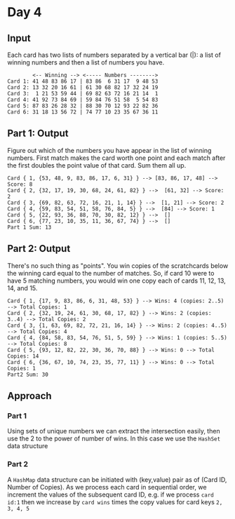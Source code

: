 # Day 4

## Input
Each card has two lists of numbers separated by a vertical bar (|): a list of winning numbers and then a list of numbers you have.
```
        <-- Winning --> <----- Numbers --------> 
Card 1: 41 48 83 86 17 | 83 86  6 31 17  9 48 53
Card 2: 13 32 20 16 61 | 61 30 68 82 17 32 24 19
Card 3:  1 21 53 59 44 | 69 82 63 72 16 21 14  1
Card 4: 41 92 73 84 69 | 59 84 76 51 58  5 54 83
Card 5: 87 83 26 28 32 | 88 30 70 12 93 22 82 36
Card 6: 31 18 13 56 72 | 74 77 10 23 35 67 36 11
```
## Part 1: Output
Figure out which of the numbers you have appear in the list of winning numbers. First match makes the card worth one point and each match after the first doubles the point value of that card. Sum them all up.
```
Card { 1, {53, 48, 9, 83, 86, 17, 6, 31} } --> [83, 86, 17, 48] --> Score: 8
Card { 2, {32, 17, 19, 30, 68, 24, 61, 82} } -->  [61, 32] --> Score: 2
Card { 3, {69, 82, 63, 72, 16, 21, 1, 14} } -->  [1, 21] --> Score: 2
Card { 4, {59, 83, 54, 51, 58, 76, 84, 5} } -->  [84] --> Score: 1
Card { 5, {22, 93, 36, 88, 70, 30, 82, 12} } -->  []
Card { 6, {77, 23, 10, 35, 11, 36, 67, 74} } -->  []
Part 1 Sum: 13
```
## Part 2: Output
There's no such thing as "points". You win copies of the scratchcards below the winning card equal to the number of matches. So, if card 10 were to have 5 matching numbers, you would win one copy each of cards 11, 12, 13, 14, and 15.
```
Card { 1, {17, 9, 83, 86, 6, 31, 48, 53} } --> Wins: 4 (copies: 2..5) --> Total Copies: 1
Card { 2, {32, 19, 24, 61, 30, 68, 17, 82} } --> Wins: 2 (copies: 3..4) --> Total Copies: 2
Card { 3, {1, 63, 69, 82, 72, 21, 16, 14} } --> Wins: 2 (copies: 4..5) --> Total Copies: 4
Card { 4, {84, 58, 83, 54, 76, 51, 5, 59} } --> Wins: 1 (copies: 5..5) --> Total Copies: 8
Card { 5, {93, 12, 82, 22, 30, 36, 70, 88} } --> Wins: 0 --> Total Copies: 14
Card { 6, {36, 67, 10, 74, 23, 35, 77, 11} } --> Wins: 0 --> Total Copies: 1
Part2 Sum: 30
```
## Approach
### Part 1
Using sets of unique numbers we can extract the intersection easily, then use the 2 to the power of number of wins. In this case we use the `HashSet` data structure
### Part 2
A `HashMap` data structure can be initiated with (key,value) pair as of (Card ID, Number of Copies). As we process each card in sequential order, we increment the values of the subsequent card ID, e.g. if we process `card id:1` then we increase by `card wins` times the copy values for card keys `2, 3, 4, 5` 